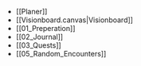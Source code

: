- [[Planer]]
- [[Visionboard.canvas|Visionboard]] 
- [[01_Preperation]]
- [[02_Journal]]
- [[03_Quests]]
- [[05_Random_Encounters]]
